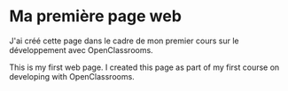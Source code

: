 # Ma première page web
J'ai créé cette page dans le cadre de mon premier cours sur le développement avec OpenClassrooms.

This is my first web page.
I created this page as part of my first course on developing with OpenClassrooms.
